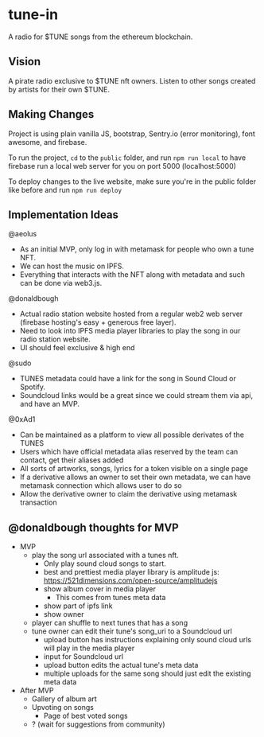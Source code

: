 # tune-in
A radio for $TUNE songs from the ethereum blockchain. 

## Vision
A pirate radio exclusive to $TUNE nft owners. Listen to other songs created by artists for their own $TUNE.

## Making Changes
Project is using plain vanilla JS, bootstrap, Sentry.io (error monitoring), font awesome, and firebase. 

To run the project, `cd` to the `public` folder, and run `npm run local` to have firebase run a local web server for you on port 5000 (localhost:5000)

To deploy changes to the live website, make sure you're in the public folder like before and run `npm run deploy`

## Implementation Ideas 
@aeolus
- As an initial MVP, only log in with metamask for people who own a tune NFT. 
- We can host the music on IPFS. 
- Everything that interacts with the NFT along with metadata and such can be done via web3.js. 

@donaldbough
- Actual radio station website hosted from a regular web2 web server (firebase hosting's easy + generous free layer).
- Need to look into IPFS media player libraries to play the song in our radio station website.
- UI should feel exclusive & high end

@sudo
- TUNES metadata could have a link for the song in Sound Cloud or Spotify.
- Soundcloud links would be a great since we could stream them via api, and have an MVP. 

@0xAd1
- Can be maintained as a platform to view all possible derivates of the TUNES
- Users which have official metadata alias reserved by the team can contact, get their aliases added
- All sorts of artworks, songs, lyrics for a token visible on a single page
- If a derivative allows an owner to set their own metadata, we can have metamask connection which allows user to do so
- Allow the derivative owner to claim the derivative using metamask transaction


## @donaldbough thoughts for MVP
* MVP
    * play the song url associated with a tunes nft.
        * Only play sound cloud songs to start.
        * best and prettiest media player library is amplitude js: https://521dimensions.com/open-source/amplitudejs
        * show album cover in media player
            * This comes from tunes meta data
        * show part of ipfs link
        * show owner
    * player can shuffle to next tunes that has a song
    * tune owner can edit their tune's song_uri to a Soundcloud url
        * upload button has instructions explaining only sound cloud urls will play in the media player
        * input for Soundcloud url
        * upload button edits the actual tune's meta data
        * multiple uploads for the same song should just edit the existing meta data
* After MVP
    * Gallery of album art
    * Upvoting on songs
        * Page of best voted songs
    * ? (wait for suggestions from community)
